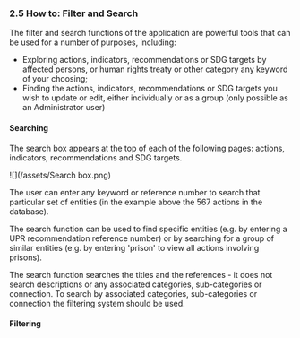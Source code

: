### 2.5 How to: Filter and Search

The filter and search functions of the application are powerful tools that can be used for a number of purposes, including:

* Exploring actions, indicators, recommendations or SDG targets by affected persons, or human rights treaty or other category any keyword of your choosing;
* Finding the actions, indicators, recommendations or SDG targets you wish to update or edit, either individually or as a group \(only possible as an Administrator user\)

#### Searching

The search box appears at the top of each of the following pages: actions, indicators, recommendations and SDG targets. 

![](/assets/Search box.png)

The user can enter any keyword or reference number to search that particular set of entities \(in the example above the 567 actions in the database\). 

The search function can be used to find specific entities \(e.g. by entering a UPR recommendation reference number\) or by searching for a group of similar entities \(e.g. by entering 'prison' to view all actions involving prisons\). 

The search function searches the titles and the references - it does not search descriptions or any associated categories, sub-categories or connection. To search by associated categories, sub-categories or connection the filtering system should be used. 

#### Filtering






